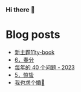 ### Hi there 👋

<!--
**rebron1900/rebron1900** is a ✨ _special_ ✨ repository because its `README.md` (this file) appears on your GitHub profile.

Here are some ideas to get you started:

- 🔭 I’m currently working on ...
- 🌱 I’m currently learning ...
- 👯 I’m looking to collaborate on ...
- 🤔 I’m looking for help with ...
- 💬 Ask me about ...
- 📫 How to reach me: ...
- 😄 Pronouns: ...
- ⚡ Fun fact: ...
-->



# Blog posts
<!-- BLOG-POST-LIST:START -->
- [新主题11ty-book](https://1900.live/new-theme-11ty-book/)
- [6，春分](https://1900.live/6-chun-fen/)
- [每年的 40 个问题 - 2023](https://1900.live/mei-nian-de-40-ge-wen-ti-2023/)
- [5，惊蛰](https://1900.live/5-hibernation/)
- [我也求个婚💖](https://1900.live/proposal-of-marriage/)
<!-- BLOG-POST-LIST:END -->
